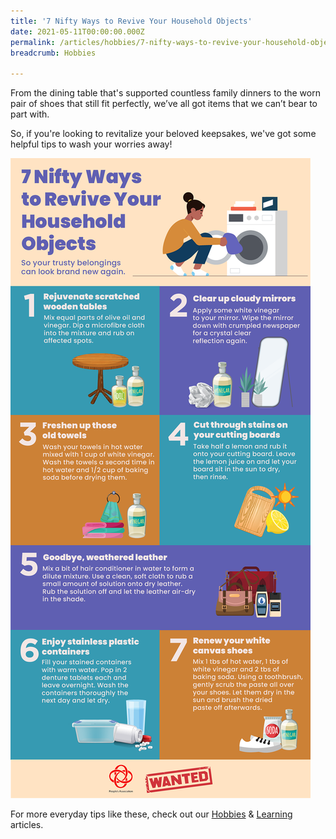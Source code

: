 ```yaml
---
title: '7 Nifty Ways to Revive Your Household Objects'
date: 2021-05-11T00:00:00.000Z
permalink: /articles/hobbies/7-nifty-ways-to-revive-your-household-objects
breadcrumb: Hobbies

---
```


From the dining table that's supported countless family dinners to the worn pair of shoes that still fit perfectly, we’ve all got items that we can’t bear to part with.

So, if you're looking to revitalize your beloved keepsakes, we've got some helpful tips to wash your worries away! 

![7 Nifty Ways to Revive Your Household Objects](/images/content-articles/hobbies/7-nifty-ways-to-revive-your-household-objects-img1.png)

For more everyday tips like these, check out our [Hobbies](../../articles/hobbies/) & [Learning](../../articles/learning/) articles.